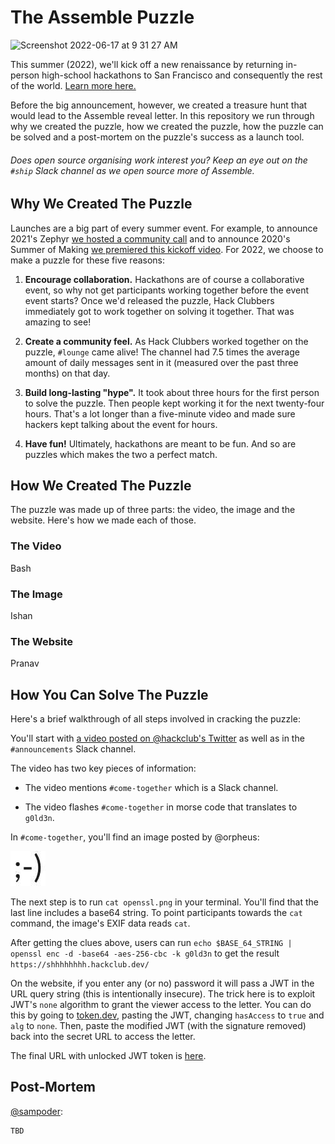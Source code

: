 # The Assemble Puzzle

<img width="1109" alt="Screenshot 2022-06-17 at 9 31 27 AM" src="https://user-images.githubusercontent.com/39828164/174321304-c79edc6f-6e9f-437f-b154-eadc86a52047.png">

This summer (2022), we'll kick off a new renaissance by returning in-person high-school hackathons to San Francisco and consequently the rest of the world. [Learn more here.](https://assemble.hackclub.com)

Before the big announcement, however, we created a treasure hunt that would lead to the Assemble reveal letter. In this repository we run through why we created the puzzle, how we created the puzzle, how the puzzle can be solved and a post-mortem on the puzzle's success as a launch tool.

###### Does open source organising work interest you? Keep an eye out on the `#ship` Slack channel as we open source more of Assemble.

## Why We Created The Puzzle

Launches are a big part of every summer event. For example, to announce 2021's Zephyr [we hosted a community call](https://youtu.be/wQebTjTyF7M) and to announce 2020's Summer of Making [we premiered this kickoff video](https://www.youtube.com/watch?v=aDxMvyTbFl8). For 2022, we choose to make a puzzle for these five reasons:

1. **Encourage collaboration.** Hackathons are of course a collaborative event, so why not get participants working together before the event event starts? Once we'd released the puzzle, Hack Clubbers immediately got to work together on solving it together. That was amazing to see!

2. **Create a community feel.** As Hack Clubbers worked together on the puzzle, `#lounge` came alive! The channel had 7.5 times the average amount of daily messages sent in it (measured over the past three months) on that day.

3. **Build long-lasting "hype".** It took about three hours for the first person to solve the puzzle. Then people kept working it for the next twenty-four hours. That's a lot longer than a five-minute video and made sure hackers kept talking about the event for hours.

4. **Have fun!** Ultimately, hackathons are meant to be fun. And so are puzzles which makes the two a perfect match.

## How We Created The Puzzle

The puzzle was made up of three parts: the video, the image and the website. Here's how we made each of those.

### The Video

Bash

### The Image

Ishan

### The Website

Pranav

## How You Can Solve The Puzzle

Here's a brief walkthrough of all steps involved in cracking the puzzle:

You'll start with [a video posted on @hackclub's Twitter](https://twitter.com/hackclub/status/1537556499223961600) as well as in the `#announcements` Slack channel.

The video has two key pieces of information:

- The video mentions `#come-together` which is a Slack channel.

- The video flashes `#come-together` in morse code that translates to `g0ld3n`.

In `#come-together`, you'll find an image posted by @orpheus: 

[![A Winky Face Image](assets/openssl.png)](assets/openssl.png)

The next step is to run `cat openssl.png` in your terminal. You'll find that the last line includes a base64 string. To point participants towards the `cat` command, the image's EXIF data reads `cat`.

After getting the clues above, users can run `echo $BASE_64_STRING | openssl enc -d -base64 -aes-256-cbc -k g0ld3n` to get the result `https://shhhhhhhh.hackclub.dev/`

On the website, if you enter any (or no) password it will pass a JWT in the URL query string (this is intentionally insecure). The trick here is to exploit JWT's `none` algorithm to grant the viewer access to the letter. You can do this by going to [token.dev](https://token.dev), pasting the JWT, changing `hasAccess` to `true` and `alg` to `none`. Then, paste the modified JWT (with the signature removed) back into the secret URL to access the letter.

The final URL with unlocked JWT token is [here](https://shhhhhhhh.hackclub.dev/secret?jwt=eyJhbGciOiJub25lIiwidHlwIjoiSldUIn0.eyJoYXNBY2Nlc3MiOnRydWUsImlhdCI6MTY1NTMxODI5NH0).

## Post-Mortem

[@sampoder](https://github.com/sampoder):

```
TBD
```

